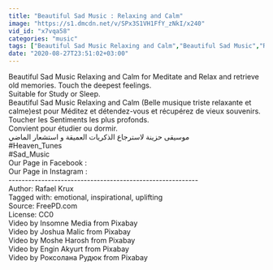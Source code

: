 ```yaml
---
title: "Beautiful Sad Music : Relaxing and Calm"
image: "https://s1.dmcdn.net/v/SPx3S1VH1FfY_zNkI/x240"
vid_id: "x7vqa58"
categories: "music"
tags: ["Beautiful Sad Music Relaxing and Calm","Beautiful Sad Music","Relaxing and Calm"]
date: "2020-08-27T23:51:02+03:00"
---
```

Beautiful Sad Music Relaxing and Calm for Meditate and Relax and retrieve old memories. Touch the deepest feelings.  <br>Suitable for Study or Sleep.  <br>Beautiful Sad Music Relaxing and Calm (Belle musique triste relaxante et calme)est pour Méditez et détendez-vous et récupérez de vieux souvenirs. Toucher les Sentiments les plus profonds.  <br>Convient pour étudier ou dormir.  <br>موسيقى حزينة لاسترجاع الذكريات العميقة و استشعار الماضي  <br>#Heaven_Tunes  <br>#Sad_Music  <br>Our Page in Facebook :   <br>Our Page in Instagram :   <br>----------------------------------------------------------  <br>Author: Rafael Krux  <br>Tagged with: emotional, inspirational, uplifting  <br>Source: FreePD.com  <br>License: CC0  <br>Video by Insomne Media from Pixabay  <br>Video by Joshua Malic from Pixabay  <br>Video by Moshe Harosh from Pixabay  <br>Video by Engin Akyurt from Pixabay  <br>Video by Роксолана Рудюк from Pixabay
